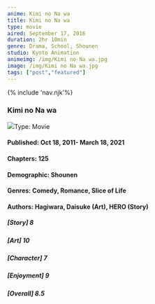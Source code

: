 ```yaml
--- 
anime: Kimi no Na wa
title: Kimi no Na wa
type: movie
aired: September 17, 2016
duration: 2hr 10min
genre: Drama, School, Shounen
studio: Kyoto Animation
animeimg: /img/Kimi no Na wa.jpg
image: /img/Kimi no Na wa.jpg
tags: ["post","featured"]
---
```

<link rel="stylesheet" href="/style/style.css">
{% include 'nav.njk'%}
<h3 class="blog-title">Kimi no Na wa</h3>
<img src="/img/Kimi no Na wa.jpg"

#### Type: Movie
#### Published: Oct 18, 2011- March 18, 2021
#### Chapters: 125
#### Demographic: Shounen
#### Genres: Comedy, Romance, Slice of Life
#### Authors: Hagiwara, Daisuke (Art), HERO (Story)

##### [Story] 8 
##### [Art] 10
##### [Character] 7
##### [Enjoyment] 9
##### [Overall] 8.5